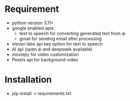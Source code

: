 # Requirement
- python version 3.11+
- google enabled apis
    - text to speech for converting generated text from ai
    - gmail for sending email after processing
- eleven labs api key option for text to speech 
- AI api (open ai and deepseek available)
- moviepy for video customization
- Pexels api for background video

# Installation
- pip install -r requirements.txt
